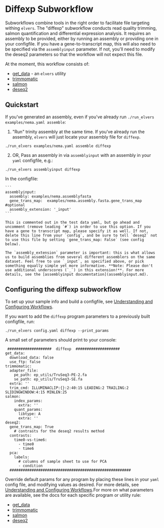 # Diffexp Subworkflow

Subworkflows combine tools in the right order to facilitate file targeting withing `elvers`. The "diffexp" subworkflow conducts read quality trimming, salmon quantification and differential expression analysis. It requires an assembly to be provided, either by running an assembly or providing one in your configfile. If you have a gene-to-transcript map, this will also need to be specified via the `assemblyinput` parameter. If not, you'll need to modify the deseq2 parameters so
that the workflow will not expect this file. 

At the moment, this workflow consists of:
 
  - [get_data](get_data.md) - an `elvers` utility
  - [trimmomatic](trimmomatic.md)
  - [salmon](salmon.md)
  - [deseq2](deseq2.md)

## Quickstart

If you've generated an assembly, even if you've already run `./run_elvers examples/nema.yaml assemble`:

   1) "Run" trinity assembly at the same time. If you've already run the assembly, `elvers` will just locate your assembly file for `diffexp`.
   
   ```
   ./run_elvers examples/nema.yaml assemble diffexp
   ```

   2) OR, Pass an assembly in via `assemblyinput` with an assembly in your `yaml` configfile, e.g.:
   
   ```
   ./run_elvers assemblyinput diffexp
   ```
  
   In the configfile:

    ```
    assemblyinput:
      assembly: examples/nema.assemblyfasta
      gene_trans_map:  examples/nema.assembly.fasta.gene_trans_map #optional
      assembly_extension: '_input'
    ```
    
    This is commented out in the test data yaml, but go ahead and uncomment (remove leading `#`) in order to use this option. If you have a gene to transcript map, please specify it as well. If not, delete this line from your `config`, and be sure to tell `deseq2` not to use this file by setting `gene_trans_map: False` (see config below).
    
    The `assembly_extension` parameter is important: this is what allows us to build assemblies from several different assemblers on the same dataset. Feel free to use `_input`, as specified above, or pick something equally simple yet more informative. **Note: Please don't use additional underscores (`_`) in this extension!**. For more details, see the [assemblyinput documentation](assemblyinput.md). 


## Configuring the diffexp subworkflow 

To set up your sample info and build a configfile, see [Understanding and Configuring Workflows](configure.md).

If you want to add the `diffexp` program parameters to a previously built configfile, run:
```
./run_elvers config.yaml diffexp --print_params
```

A small set of parameters should print to your console:

```
 ####################  diffexp  ####################
get_data:
  download_data: false
  use_ftp: false
trimmomatic:
  adapter_file:
    pe_path: ep_utils/TruSeq3-PE-2.fa
    se_path: ep_utils/TruSeq3-SE.fa
  extra: ''
  trim_cmd: ILLUMINACLIP:{}:2:40:15 LEADING:2 TRAILING:2 SLIDINGWINDOW:4:15 MINLEN:25
salmon:
    index_params:
      extra: '' 
    quant_params:
      libtype: A
      extra: ''
deseq2:
  gene_trans_map: True
    # contrasts for the deseq2 results method
  contrasts:
    time0-vs-time6:
      - time0
      - time6
  pca:
    labels:
      # columns of sample sheet to use for PCA
      - condition
  #######################################################
```

Override default params for any program by placing these lines in your `yaml` config file, and modifying values as desired. For more details, see [Understanding and Configuring Workflows](configure.md).For more on what parameters are available, see the docs for each specific program or utility rule:

  - [get_data](get_data.md)
  - [trimmomatic](trimmomatic.md)
  - [salmon](salmon.md)
  - [deseq2](deseq2.md)
